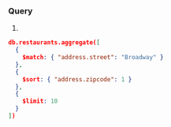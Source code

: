 ### Query

1.

```json
db.restaurants.aggregate([
  {
    $match: { "address.street": "Broadway" }
  },
  {
    $sort: { "address.zipcode": 1 }
  },
  {
    $limit: 10
  }
])
```
